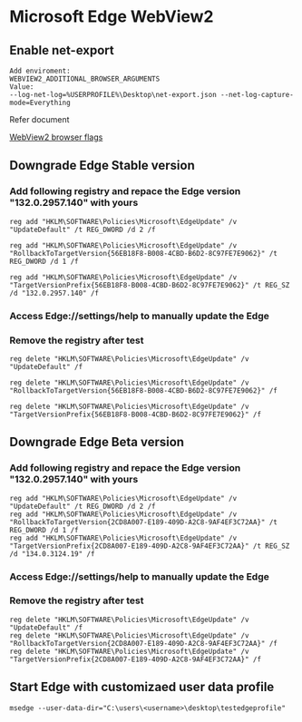 # Microsoft Edge WebView2
## Enable net-export
    Add enviroment:
    WEBVIEW2_ADDITIONAL_BROWSER_ARGUMENTS
    Value:
    --log-net-log=%USERPROFILE%\Desktop\net-export.json --net-log-capture-mode=Everything

Refer document

[WebView2 browser flags](https://learn.microsoft.com/en-us/microsoft-edge/webview2/concepts/webview-features-flags?tabs=dotnetcsharp)


## Downgrade Edge Stable version
### Add following registry and repace the Edge version "132.0.2957.140" with yours
    reg add "HKLM\SOFTWARE\Policies\Microsoft\EdgeUpdate" /v "UpdateDefault" /t REG_DWORD /d 2 /f

    reg add "HKLM\SOFTWARE\Policies\Microsoft\EdgeUpdate" /v "RollbackToTargetVersion{56EB18F8-B008-4CBD-B6D2-8C97FE7E9062}" /t REG_DWORD /d 1 /f

    reg add "HKLM\SOFTWARE\Policies\Microsoft\EdgeUpdate" /v "TargetVersionPrefix{56EB18F8-B008-4CBD-B6D2-8C97FE7E9062}" /t REG_SZ /d "132.0.2957.140" /f
### Access Edge://settings/help to manually update the Edge

### Remove the registry after test
    reg delete "HKLM\SOFTWARE\Policies\Microsoft\EdgeUpdate" /v "UpdateDefault" /f

    reg delete "HKLM\SOFTWARE\Policies\Microsoft\EdgeUpdate" /v "RollbackToTargetVersion{56EB18F8-B008-4CBD-B6D2-8C97FE7E9062}" /f

    reg delete "HKLM\SOFTWARE\Policies\Microsoft\EdgeUpdate" /v "TargetVersionPrefix{56EB18F8-B008-4CBD-B6D2-8C97FE7E9062}" /f

## Downgrade Edge Beta version
### Add following registry and repace the Edge version "132.0.2957.140" with yours
    reg add "HKLM\SOFTWARE\Policies\Microsoft\EdgeUpdate" /v "UpdateDefault" /t REG_DWORD /d 2 /f
    reg add "HKLM\SOFTWARE\Policies\Microsoft\EdgeUpdate" /v "RollbackToTargetVersion{2CD8A007-E189-409D-A2C8-9AF4EF3C72AA}" /t REG_DWORD /d 1 /f
    reg add "HKLM\SOFTWARE\Policies\Microsoft\EdgeUpdate" /v "TargetVersionPrefix{2CD8A007-E189-409D-A2C8-9AF4EF3C72AA}" /t REG_SZ /d "134.0.3124.19" /f
### Access Edge://settings/help to manually update the Edge

### Remove the registry after test
    reg delete "HKLM\SOFTWARE\Policies\Microsoft\EdgeUpdate" /v "UpdateDefault" /f
    reg delete "HKLM\SOFTWARE\Policies\Microsoft\EdgeUpdate" /v "RollbackToTargetVersion{2CD8A007-E189-409D-A2C8-9AF4EF3C72AA}" /f
    reg delete "HKLM\SOFTWARE\Policies\Microsoft\EdgeUpdate" /v "TargetVersionPrefix{2CD8A007-E189-409D-A2C8-9AF4EF3C72AA}" /f

## Start Edge with customizaed user data profile
    msedge --user-data-dir="C:\users\<username>\desktop\testedgeprofile"
